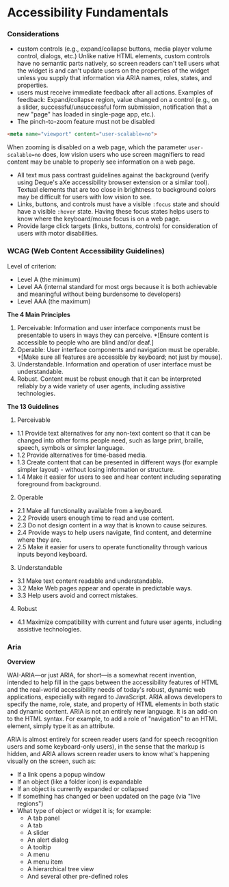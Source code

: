 # Accessibility Fundamentals

### Considerations

- custom controls (e.g., expand/collapse buttons, media player volume control, dialogs, etc.) Unlike native HTML elements, custom controls have no semantic parts natively, so screen readers can't tell users what the widget is and can't update users on the properties of the widget unless you supply that information via ARIA names, roles, states, and properties.
- users must receive immediate feedback after all actions. Examples of feedback: Expand/collapse region, value changed on a control (e.g., on a slider, successful/unsuccessful form submission, notification that a new "page" has loaded in single-page app, etc.).
- The pinch-to-zoom feature must not be disabled

```html
<meta name="viewport" content="user-scalable=no">
```

When zooming is disabled on a web page, which the parameter `user-scalable=no` does, low vision users who use screen magnifiers to read content may be unable to properly see information on a web page.

- All text mus pass contrast guidelines against the background (verify using Deque's aXe accessibility browser extension or a similar tool). Textual elements that are too close in brightness to background colors may be difficult for users with low vision to see. 
- Links, buttons, and controls must have a visible `:focus` state and should have a visible `:hover` state. Having these focus states helps users to know where the keyboard/mouse focus is on a web page.
- Provide large click targets (links, buttons, controls) for consideration of users with motor disabilities. 

### WCAG (Web Content Accessibility Guidelines)

Level of criterion: 
- Level A (the minimum)
- Level AA (internal standard for most orgs because it is both achievable and meaningful without being burdensome to developers)
- Level AAA (the maximum)

**The 4 Main Principles**

1. Perceivable: Information and user interface components must be presentable to users in ways they can perceive. *[Ensure content is accessible to people who are blind and/or deaf.]
2. Operable: User interface components and navigation must be operable. *[Make sure all features are accessible by keyboard; not just by mouse].
3. Understandable. Information and operation of user interface must be understandable.
4. Robust. Content must be robust enough that it can be interpreted reliably by a wide variety of user agents, including assistive technologies.

**The 13 Guidelines**

1. Perceivable
- 1.1 Provide text alternatives for any non-text content so that it can be changed into other forms people need, such as large print, braille, speech, symbols or simpler language.
- 1.2 Provide alternatives for time-based media.
- 1.3 Create content that can be presented in different ways (for example simpler layout) - without losing information or structure.
- 1.4 Make it easier for users to see and hear content including separating foreground from background.
2. Operable
- 2.1 Make all functionality available from a keyboard.
- 2.2 Provide users enough time to read and use content.
- 2.3 Do not design content in a way that is known to cause seizures.
- 2.4 Provide ways to help users navigate, find content, and determine where they are.
- 2.5 Make it easier for users to operate functionality through various inputs beyond keyboard.
3. Understandable 
- 3.1 Make text content readable and understandable.
- 3.2 Make Web pages appear and operate in predictable ways.
- 3.3 Help users avoid and correct mistakes.
4. Robust 
- 4.1 Maximize compatibility with current and future user agents, including assistive technologies.

### Aria 

**Overview** 

WAI-ARIA—or just ARIA, for short—is a somewhat recent invention, intended to help fill in the gaps between the accessibility features of HTML and the real-world accessibility needs of today's robust, dynamic web applications, especially with regard to JavaScript. ARIA allows developers to specify the name, role, state, and property of HTML elements in both static and dynamic content. ARIA is not an entirely new language. It is an add-on to the HTML syntax. For example, to add a role of "navigation" to an HTML element, simply type it as an attribute.

ARIA is almost entirely for screen reader users (and for speech recognition users and some keyboard-only users), in the sense that the markup is hidden, and ARIA allows screen reader users to know what's happening visually on the screen, such as: 
- If a link opens a popup window
- If an object (like a folder icon) is expandable
- If an object is currently expanded or collapsed
- If something has changed or been updated on the page (via "live regions")
- What type of object or widget it is; for example:
  - A tab panel
  - A tab
  - A slider
  - An alert dialog
  - A tooltip
  - A menu
  - A menu item
  - A hierarchical tree view
  - And several other pre-defined roles